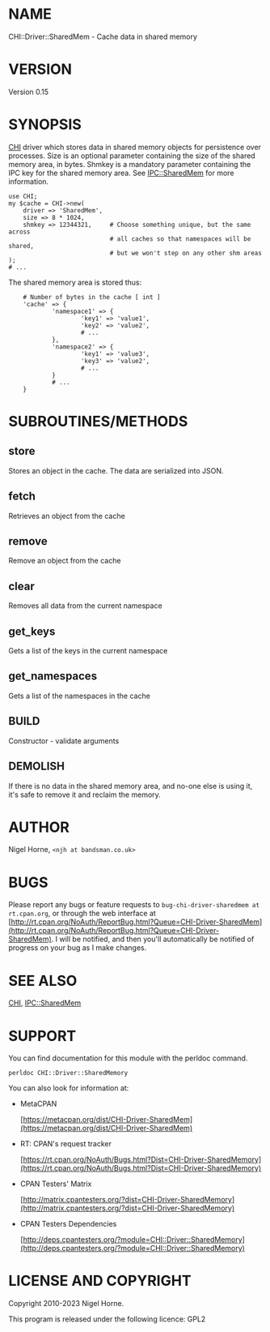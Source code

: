 # NAME

CHI::Driver::SharedMem - Cache data in shared memory

# VERSION

Version 0.15

# SYNOPSIS

[CHI](https://metacpan.org/pod/CHI) driver which stores data in shared memory objects for persistence
over processes.
Size is an optional parameter containing the size of the shared memory area,
in bytes.
Shmkey is a mandatory parameter containing the IPC key for the shared memory
area.
See [IPC::SharedMem](https://metacpan.org/pod/IPC%3A%3ASharedMem) for more information.

    use CHI;
    my $cache = CHI->new(
        driver => 'SharedMem',
        size => 8 * 1024,
        shmkey => 12344321,     # Choose something unique, but the same across
                                # all caches so that namespaces will be shared,
                                # but we won't step on any other shm areas
    );
    # ...

The shared memory area is stored thus:

        # Number of bytes in the cache [ int ]
        'cache' => {
                'namespace1' => {
                        'key1' => 'value1',
                        'key2' => 'value2',
                        # ...
                },
                'namespace2' => {
                        'key1' => 'value3',
                        'key3' => 'value2',
                        # ...
                }
                # ...
        }

# SUBROUTINES/METHODS

## store

Stores an object in the cache.
The data are serialized into JSON.

## fetch

Retrieves an object from the cache

## remove

Remove an object from the cache

## clear

Removes all data from the current namespace

## get\_keys

Gets a list of the keys in the current namespace

## get\_namespaces

Gets a list of the namespaces in the cache

## BUILD

Constructor - validate arguments

## DEMOLISH

If there is no data in the shared memory area, and no-one else is using it,
it's safe to remove it and reclaim the memory.

# AUTHOR

Nigel Horne, `<njh at bandsman.co.uk>`

# BUGS

Please report any bugs or feature requests to `bug-chi-driver-sharedmem at rt.cpan.org`, or through
the web interface at [http://rt.cpan.org/NoAuth/ReportBug.html?Queue=CHI-Driver-SharedMem](http://rt.cpan.org/NoAuth/ReportBug.html?Queue=CHI-Driver-SharedMem).  I will be notified, and then you'll
automatically be notified of progress on your bug as I make changes.

# SEE ALSO

[CHI](https://metacpan.org/pod/CHI), [IPC::SharedMem](https://metacpan.org/pod/IPC%3A%3ASharedMem)

# SUPPORT

You can find documentation for this module with the perldoc command.

    perldoc CHI::Driver::SharedMemory

You can also look for information at:

- MetaCPAN

    [https://metacpan.org/dist/CHI-Driver-SharedMem](https://metacpan.org/dist/CHI-Driver-SharedMem)

- RT: CPAN's request tracker

    [https://rt.cpan.org/NoAuth/Bugs.html?Dist=CHI-Driver-SharedMemory](https://rt.cpan.org/NoAuth/Bugs.html?Dist=CHI-Driver-SharedMemory)

- CPAN Testers' Matrix

    [http://matrix.cpantesters.org/?dist=CHI-Driver-SharedMemory](http://matrix.cpantesters.org/?dist=CHI-Driver-SharedMemory)

- CPAN Testers Dependencies

    [http://deps.cpantesters.org/?module=CHI::Driver::SharedMemory](http://deps.cpantesters.org/?module=CHI::Driver::SharedMemory)

# LICENSE AND COPYRIGHT

Copyright 2010-2023 Nigel Horne.

This program is released under the following licence: GPL2
